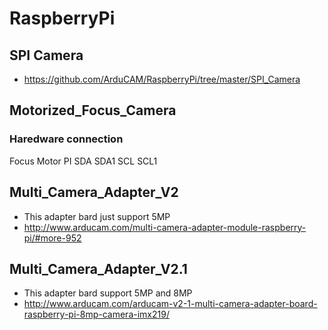 # RaspberryPi
## SPI Camera
- https://github.com/ArduCAM/RaspberryPi/tree/master/SPI_Camera

## Motorized_Focus_Camera
### Haredware connection
  Focus Motor      PI
     SDA           SDA1
     SCL           SCL1
    
  


## Multi_Camera_Adapter_V2
- This adapter bard just support 5MP
- http://www.arducam.com/multi-camera-adapter-module-raspberry-pi/#more-952

## Multi_Camera_Adapter_V2.1
- This adapter bard support 5MP and 8MP
- http://www.arducam.com/arducam-v2-1-multi-camera-adapter-board-raspberry-pi-8mp-camera-imx219/

